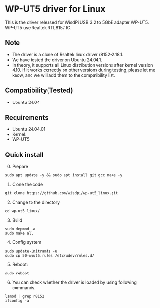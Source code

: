 # WP-UT5 driver for Linux

This is the driver released for WisdPi USB 3.2 to 5GbE adapter WP-UT5.
WP-UT5 use Realtek RTL8157 IC.

## Note
- The driver is a clone of Realtek linux driver r8152-2.18.1.
- We have tested the driver on Ubuntu 24.04.1. 
- In theory, it supports all Linux distribution versions after kernel version 4.10. If it works correctly on other versions during testing, please let me know, and we will add them to the compatibility list.

## Compatibility(Tested)
- Ubuntu 24.04


## Requirements
- Ubuntu 24.04.01
- Kernel: 
- WP-UT5

## Quick install
0. Prepare

  `sudo apt update -y && sudo apt install git gcc make -y`

1. Clone the code

  `git clone https://github.com/wisdpi/wp-ut5_linux.git`

2. Change to the directory

  `cd wp-ut5_linux/`

3. Build

  ```
  sudo depmod -a
  sudo make all
  ```

4. Config system

  ```
  sudo update-initramfs -u
  sudo cp 50-wput5.rules /etc/udev/rules.d/
  ```

5. Reboot:

  `sudo reboot`

6. You can check whether the driver is loaded by using following commands.
  
  ```
  lsmod | grep r8152
  ifconfig -a
  ```
